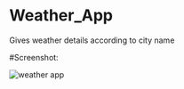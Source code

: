 # Weather_App
Gives weather details according to city name

#Screenshot:

![weather app](https://user-images.githubusercontent.com/31991180/35388050-4278da86-01f8-11e8-8557-0c9c4abe4e63.png)
